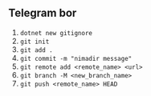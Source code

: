 ## Telegram bor

1. `dotnet new gitignore`
2. `git init`
3. `git add .`
4. `git commit -m "nimadir message"`
5. `git remote add <remote_name> <url>`
6. `git branch -M <new_branch_name>`
7. `git push <remote_name> HEAD`